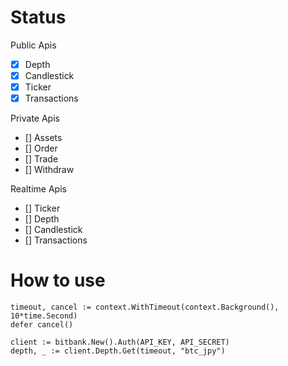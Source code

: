 # Status

Public Apis

- [x] Depth
- [x] Candlestick
- [x] Ticker
- [x] Transactions

Private Apis

- [] Assets
- [] Order
- [] Trade
- [] Withdraw

Realtime Apis

- [] Ticker
- [] Depth
- [] Candlestick
- [] Transactions

# How to use

```
timeout, cancel := context.WithTimeout(context.Background(), 10*time.Second)
defer cancel()

client := bitbank.New().Auth(API_KEY, API_SECRET)
depth, _ := client.Depth.Get(timeout, "btc_jpy")
```
